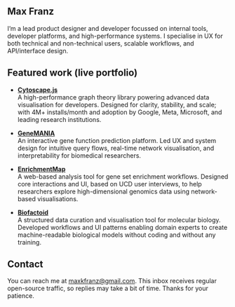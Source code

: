 ## Max Franz

I’m a lead product designer and developer focussed on internal tools, developer platforms, and high-performance systems. I specialise in UX for both technical and non-technical users, scalable workflows, and API/interface design.

## Featured work (live portfolio)

- [**Cytoscape.js**](https://js.cytoscape.org)  
  A high-performance graph theory library powering advanced data visualisation for developers. Designed for clarity, stability, and scale; with 4M+ installs/month and adoption by Google, Meta, Microsoft, and leading research institutions.

- [**GeneMANIA**](https://genemania.org)  
  An interactive gene function prediction platform. Led UX and system design for intuitive query flows, real-time network visualisation, and interpretability for biomedical researchers.

- [**EnrichmentMap**](https://enrichmentmap.org)  
  A web-based analysis tool for gene set enrichment workflows. Designed core interactions and UI, based on UCD user interviews, to help researchers explore high-dimensional genomics data using network-based visualisations.

- [**Biofactoid**](https://biofactoid.org)  
  A structured data curation and visualisation tool for molecular biology. Developed workflows and UI patterns enabling domain experts to create machine-readable biological models without coding and without any training.

## Contact

You can reach me at [maxkfranz@gmail.com](mailto:maxkfranz@gmail.com). This inbox receives regular open-source traffic, so replies may take a bit of time. Thanks for your patience.

